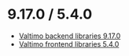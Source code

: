 # 9.17.0 / 5.4.0

* [Valtimo backend libraries 9.17.0](valtimo-backend-libraries.md)
* [Valtimo frontend libraries 5.4.0](valtimo-frontend-libraries.md)
